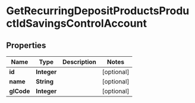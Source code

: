 # GetRecurringDepositProductsProductIdSavingsControlAccount

## Properties
Name | Type | Description | Notes
------------ | ------------- | ------------- | -------------
**id** | **Integer** |  |  [optional]
**name** | **String** |  |  [optional]
**glCode** | **Integer** |  |  [optional]
